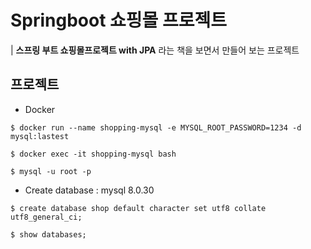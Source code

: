 # Springboot 쇼핑몰 프로젝트

| **스프링 부트 쇼핑몰프로젝트 with JPA** 라는 책을 보면서 만들어 보는 프로젝트


## 프로젝트

- Docker
```
$ docker run --name shopping-mysql -e MYSQL_ROOT_PASSWORD=1234 -d mysql:lastest

$ docker exec -it shopping-mysql bash

$ mysql -u root -p
```

- Create database : mysql 8.0.30
```
$ create database shop default character set utf8 collate utf8_general_ci;

$ show databases;
```